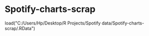 # Spotify-charts-scrap


load("C:/Users/Hp/Desktop/R Projects/Spotify data/Spotify-charts-scrap/.RData")